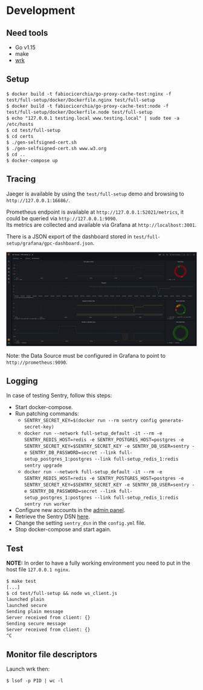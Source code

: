 # Development

## Need tools

- Go v1.15
- make
- [wrk](https://github.com/wg/wrk)

## Setup

```console
$ docker build -t fabiocicerchia/go-proxy-cache-test:nginx -f test/full-setup/docker/Dockerfile.nginx test/full-setup
$ docker build -t fabiocicerchia/go-proxy-cache-test:node -f test/full-setup/docker/Dockerfile.node test/full-setup
$ echo "127.0.0.1 testing.local www.testing.local" | sudo tee -a /etc/hosts
$ cd test/full-setup
$ cd certs
$ ./gen-selfsigned-cert.sh
$ ./gen-selfsigned-cert.sh www.w3.org
$ cd ..
$ docker-compose up
```

## Tracing

Jaeger is available by using the `test/full-setup` demo and browsing to `http://127.0.0.1:16686/`.

Prometheus endpoint is available at `http://127.0.0.1:52021/metrics`, it could be queried via `http://127.0.0.1:9090`.  
Its metrics are collected and available via Grafana at `http://localhost:3001`.

There is a JSON export of the dashboard stored in `test/full-setup/grafana/gpc-dashboard.json`.

![GPC Grafana Dashboard](grafana.png)

Note: the Data Source must be configured in Grafana to point to `http://prometheus:9090`.

## Logging

In case of testing Sentry, follow this steps:

- Start docker-compose.
- Run patching commands:
  - `SENTRY_SECRET_KEY=$(docker run --rm sentry config generate-secret-key)`
  - `docker run --network full-setup_default -it --rm -e SENTRY_REDIS_HOST=redis -e SENTRY_POSTGRES_HOST=postgres -e SENTRY_SECRET_KEY=$SENTRY_SECRET_KEY -e SENTRY_DB_USER=sentry -e SENTRY_DB_PASSWORD=secret --link full-setup_postgres_1:postgres --link full-setup_redis_1:redis sentry upgrade`
  - `docker run --network full-setup_default -it --rm -e SENTRY_REDIS_HOST=redis -e SENTRY_POSTGRES_HOST=postgres -e SENTRY_SECRET_KEY=$SENTRY_SECRET_KEY -e SENTRY_DB_USER=sentry -e SENTRY_DB_PASSWORD=secret --link full-setup_postgres_1:postgres --link full-setup_redis_1:redis sentry run worker`
- Configure new accounts in the [admin panel](http://127.0.0.1:9000/).
- Retrieve the Sentry DSN [here](http://127.0.0.1:9000/sentry/internal/getting-started/).
- Change the setting `sentry_dsn` in the `config.yml` file.
- Stop docker-compose and start again.

## Test

**NOTE:** In order to have a fully working environment you need to put in the host file `127.0.0.1 nginx`.

```console
$ make test
[...]
$ cd test/full-setup && node ws_client.js
launched plain
launched secure
Sending plain message
Server received from client: {}
Sending secure message
Server received from client: {}
^C
```

## Monitor file descriptors

Launch wrk then:

```console
$ lsof -p PID | wc -l
```
